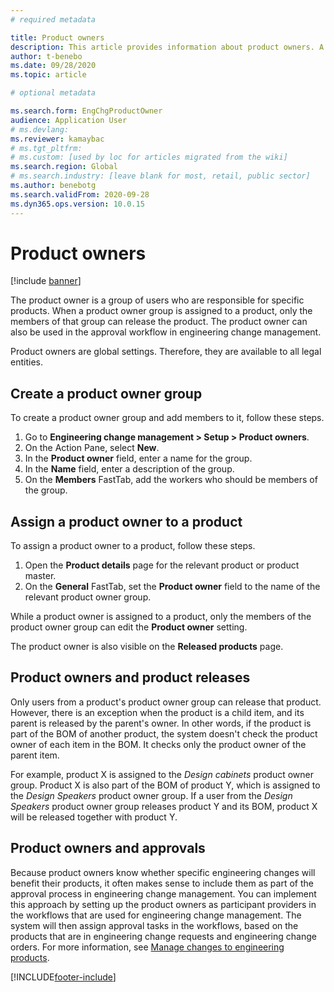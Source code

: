 ```yaml
---
# required metadata

title: Product owners
description: This article provides information about product owners. A product owner is a group of users who are responsible for specific products. Only members of the group can release those products. The product owner can also be used in the approval workflow.
author: t-benebo
ms.date: 09/28/2020
ms.topic: article

# optional metadata

ms.search.form: EngChgProductOwner
audience: Application User
# ms.devlang: 
ms.reviewer: kamaybac
# ms.tgt_pltfrm: 
# ms.custom: [used by loc for articles migrated from the wiki]
ms.search.region: Global
# ms.search.industry: [leave blank for most, retail, public sector]
ms.author: benebotg
ms.search.validFrom: 2020-09-28
ms.dyn365.ops.version: 10.0.15
---
```


# Product owners

[!include [banner](../includes/banner.md)]

The product owner is a group of users who are responsible for specific products. When a product owner group is assigned to a product, only the members of that group can release the product. The product owner can also be used in the approval workflow in engineering change management.

Product owners are global settings. Therefore, they are available to all legal entities.

## Create a product owner group

To create a product owner group and add members to it, follow these steps.

1. Go to **Engineering change management \> Setup \> Product owners**.
2. On the Action Pane, select **New**.
3. In the **Product owner** field, enter a name for the group.
4. In the **Name** field, enter a description of the group.
5. On the **Members** FastTab, add the workers who should be members of the group.

## Assign a product owner to a product

To assign a product owner to a product, follow these steps.

1. Open the **Product details** page for the relevant product or product master.
1. On the **General** FastTab, set the **Product owner** field to the name of the relevant product owner group.

While a product owner is assigned to a product, only the members of the product owner group can edit the **Product owner** setting.

The product owner is also visible on the **Released products** page.

## Product owners and product releases

Only users from a product's product owner group can release that product. However, there is an exception when the product is a child item, and its parent is released by the parent's owner. In other words, if the product is part of the BOM of another product, the system doesn't check the product owner of each item in the BOM. It checks only the product owner of the parent item.

For example, product X is assigned to the *Design cabinets* product owner group. Product X is also part of the BOM of product Y, which is assigned to the *Design Speakers* product owner group. If a user from the *Design Speakers* product owner group releases product Y and its BOM, product X will be released together with product Y.

## Product owners and approvals

Because product owners know whether specific engineering changes will benefit their products, it often makes sense to include them as part of the approval process in engineering change management. You can implement this approach by setting up the product owners as participant providers in the workflows that are used for engineering change management. The system will then assign approval tasks in the workflows, based on the products that are in engineering change requests and engineering change orders. For more information, see [Manage changes to engineering products](engineering-change-management.md).


[!INCLUDE[footer-include](../../includes/footer-banner.md)]